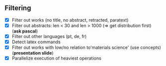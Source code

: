 ## Filtering

- [x] Filter out works (no title, no abstract, retracted, paratext)
- [x] Filter out abstracts: len < 30 and len > 1000 (=> get distribution first) (**ask pascal**)
- [x] Filter out other languages (pt, de, fr)
- [x] Detect latex commands
- [x] Filter out works with low/no relation to'materials science' (use concepts) (**presentation slide**)
- [x] Parallelize execution of heaviest operations
